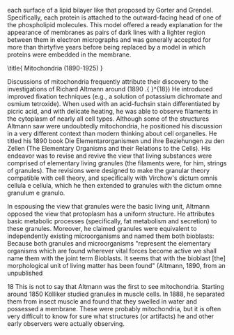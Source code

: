 each surface of a lipid bilayer like that proposed by Gorter and Grendel. Specifically, each protein is attached to the outward-facing head of one of the phospholipid molecules. This model offered a ready explanation for the appearance of membranes as pairs of dark lines with a lighter region between them in electron micrographs and was generally accepted for more than thirtyfive years before being replaced by a model in which proteins were embedded in the membrane.

\title{
Mitochondria (1890-1925)
}

Discussions of mitochondria frequently attribute their discovery to the investigations of Richard Altmann around \(1890 .{ }^{18}\) He introduced improved fixation techniques (e.g., a solution of potassium dichromate and osmium tetroxide). When used with an acid-fuchsin stain differentiated by picric acid, and with delicate heating, he was able to observe filaments in the cytoplasm of nearly all cell types. Although some of the structures Altmann saw were undoubtedly mitochondria, he positioned his discussion in a very different context than modern thinking about cell organelles. He titled his 1890 book Die Elementarorganismen und ihre Beziehungen zu den Zellen (The Elementary Organisms and their Relations to the Cells). His endeavor was to revise and revive the view that living substances were comprised of elementary living granules (the filaments were, for him, strings of granules). The revisions were designed to make the granular theory compatible with cell theory, and specifically with Virchow's dictum omnis cellula e cellula, which he then extended to granules with the dictum omne granulum e granulo.

In espousing the view that granules were the basic living unit, Altmann opposed the view that protoplasm has a uniform structure. He attributes basic metabolic processes (specifically, fat metabolism and secretion) to these granules. Moreover, he claimed granules were equivalent to independently existing microorganisms and named them both bioblasts: Because both granules and microorganisms "represent the elementary organisms which are found wherever vital forces become active we shall name them with the joint term Bioblasts. It seems that with the bioblast [the] morphological unit of living matter has been found" (Altmann, 1890, from an unpublished

18 This is not to say that Altmann was the first to see mitochondria. Starting around 1850 Kölliker studied granules in muscle cells. In 1888, he separated them from insect muscle and found that they swelled in water and possessed a membrane. These were probably mitochondria, but it is often very difficult to know for sure what structures (or artifacts) he and other early observers were actually observing.
